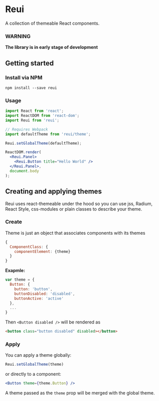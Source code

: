 
# Reui
A collection of themeable React components.

### WARNING
**The library is in early stage of development**

## Getting started

### Install via NPM
```
npm install --save reui
```

### Usage
```jsx
import React from 'react';
import ReactDOM from 'react-dom';
import Reui from 'reui';

// Requires Webpack
import defaultTheme from 'reui/theme';

Reui.setGlobalTheme(defaultTheme);

ReactDOM.render(
  <Reui.Panel>
    <Reui.Button title="Hello World" />
  </Reui.Panel>,
  document.body
);

```


## Creating and applying themes
Reui uses react-themeable under the hood so you can use jss, Radium, React Style, css-modules or plain classes to describe your theme.

### Create
Theme is just an object that associates components with its themes
```javascript
{
  ComponentClass: {
    componentElement: {theme}
  }
}
```

**Exapmle:**
```javascript
var theme = {
  Button: {
    button: 'button',
    buttonDisabled: 'disabled',
    buttonActive: 'active'
  },
  ...
}
```
Then ```<Button disabled />``` will be rendered as
```html
<button class="button disabled" disabled></button>
```

### Apply
You can apply a theme globally:
```javascript
Reui.setGlobalTheme(theme)
```

or directly to a component:
```jsx
<Button theme={theme.Button} />
```

A theme passed as the `theme` prop will be merged with the global theme.
